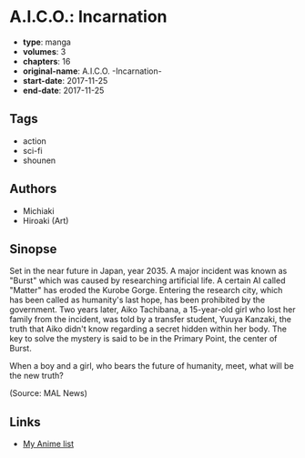 # A.I.C.O.: Incarnation

-   **type**: manga
-   **volumes**: 3
-   **chapters**: 16
-   **original-name**: A.I.C.O. -Incarnation-
-   **start-date**: 2017-11-25
-   **end-date**: 2017-11-25

## Tags

-   action
-   sci-fi
-   shounen

## Authors

-   Michiaki
-   Hiroaki (Art)

## Sinopse

Set in the near future in Japan, year 2035. A major incident was known as "Burst" which was caused by researching artificial life. A certain AI called "Matter" has eroded the Kurobe Gorge. Entering the research city, which has been called as humanity's last hope, has been prohibited by the government. Two years later, Aiko Tachibana, a 15-year-old girl who lost her family from the incident, was told by a transfer student, Yuuya Kanzaki, the truth that Aiko didn't know regarding a secret hidden within her body. The key to solve the mystery is said to be in the Primary Point, the center of Burst.

When a boy and a girl, who bears the future of humanity, meet, what will be the new truth?

(Source: MAL News)

## Links

-   [My Anime list](https://myanimelist.net/manga/109205/AICO__Incarnation)
